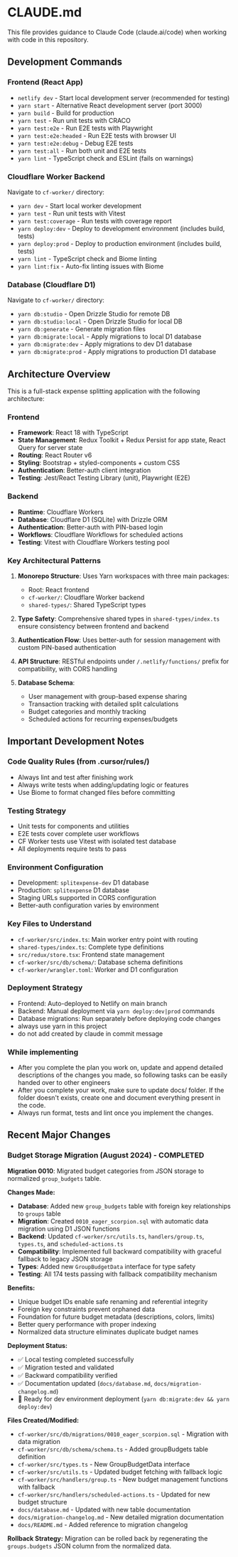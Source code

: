 # CLAUDE.md

This file provides guidance to Claude Code (claude.ai/code) when working with code in this repository.

## Development Commands

### Frontend (React App)
- `netlify dev` - Start local development server (recommended for testing)
- `yarn start` - Alternative React development server (port 3000)
- `yarn build` - Build for production
- `yarn test` - Run unit tests with CRACO
- `yarn test:e2e` - Run E2E tests with Playwright
- `yarn test:e2e:headed` - Run E2E tests with browser UI
- `yarn test:e2e:debug` - Debug E2E tests
- `yarn test:all` - Run both unit and E2E tests
- `yarn lint` - TypeScript check and ESLint (fails on warnings)

### Cloudflare Worker Backend
Navigate to `cf-worker/` directory:
- `yarn dev` - Start local worker development
- `yarn test` - Run unit tests with Vitest
- `yarn test:coverage` - Run tests with coverage report
- `yarn deploy:dev` - Deploy to development environment (includes build, tests)
- `yarn deploy:prod` - Deploy to production environment (includes build, tests)
- `yarn lint` - TypeScript check and Biome linting
- `yarn lint:fix` - Auto-fix linting issues with Biome

### Database (Cloudflare D1)
Navigate to `cf-worker/` directory:
- `yarn db:studio` - Open Drizzle Studio for remote DB
- `yarn db:studio:local` - Open Drizzle Studio for local DB
- `yarn db:generate` - Generate migration files
- `yarn db:migrate:local` - Apply migrations to local D1 database
- `yarn db:migrate:dev` - Apply migrations to dev D1 database
- `yarn db:migrate:prod` - Apply migrations to production D1 database

## Architecture Overview

This is a full-stack expense splitting application with the following architecture:

### Frontend
- **Framework**: React 18 with TypeScript
- **State Management**: Redux Toolkit + Redux Persist for app state, React Query for server state
- **Routing**: React Router v6
- **Styling**: Bootstrap + styled-components + custom CSS
- **Authentication**: Better-auth client integration
- **Testing**: Jest/React Testing Library (unit), Playwright (E2E)

### Backend
- **Runtime**: Cloudflare Workers
- **Database**: Cloudflare D1 (SQLite) with Drizzle ORM
- **Authentication**: Better-auth with PIN-based login
- **Workflows**: Cloudflare Workflows for scheduled actions
- **Testing**: Vitest with Cloudflare Workers testing pool

### Key Architectural Patterns

1. **Monorepo Structure**: Uses Yarn workspaces with three main packages:
   - Root: React frontend
   - `cf-worker/`: Cloudflare Worker backend
   - `shared-types/`: Shared TypeScript types

2. **Type Safety**: Comprehensive shared types in `shared-types/index.ts` ensure consistency between frontend and backend

3. **Authentication Flow**: Uses better-auth for session management with custom PIN-based authentication

4. **API Structure**: RESTful endpoints under `/.netlify/functions/` prefix for compatibility, with CORS handling

5. **Database Schema**: 
   - User management with group-based expense sharing
   - Transaction tracking with detailed split calculations
   - Budget categories and monthly tracking
   - Scheduled actions for recurring expenses/budgets

## Important Development Notes

### Code Quality Rules (from .cursor/rules/)
- Always lint and test after finishing work
- Always write tests when adding/updating logic or features
- Use Biome to format changed files before committing

### Testing Strategy
- Unit tests for components and utilities
- E2E tests cover complete user workflows
- CF Worker tests use Vitest with isolated test database
- All deployments require tests to pass

### Environment Configuration
- Development: `splitexpense-dev` D1 database
- Production: `splitexpense` D1 database  
- Staging URLs supported in CORS configuration
- Better-auth configuration varies by environment

### Key Files to Understand
- `cf-worker/src/index.ts`: Main worker entry point with routing
- `shared-types/index.ts`: Complete type definitions
- `src/redux/store.tsx`: Frontend state management
- `cf-worker/src/db/schema/`: Database schema definitions
- `cf-worker/wrangler.toml`: Worker and D1 configuration

### Deployment Strategy
- Frontend: Auto-deployed to Netlify on main branch
- Backend: Manual deployment via `yarn deploy:dev|prod` commands
- Database migrations: Run separately before deploying code changes
- always use yarn in this project
- do not add created by claude in commit message

### While implementing
- After you complete the plan you work on, update and append detailed descriptions of the changes you made, so following tasks can be easily handed over to other engineers
- After you complete your work, make sure to update docs/ folder. If the folder doesn't exists, create one and document everything present in the code.
- Always run format, tests and lint once you implement the changes.

## Recent Major Changes

### Budget Storage Migration (August 2024) - COMPLETED
**Migration 0010**: Migrated budget categories from JSON storage to normalized `group_budgets` table.

**Changes Made:**
- **Database**: Added new `group_budgets` table with foreign key relationships to `groups` table
- **Migration**: Created `0010_eager_scorpion.sql` with automatic data migration using D1 JSON functions
- **Backend**: Updated `cf-worker/src/utils.ts`, `handlers/group.ts`, `types.ts`, and `scheduled-actions.ts`
- **Compatibility**: Implemented full backward compatibility with graceful fallback to legacy JSON storage
- **Types**: Added new `GroupBudgetData` interface for type safety
- **Testing**: All 174 tests passing with fallback compatibility mechanism

**Benefits:**
- Unique budget IDs enable safe renaming and referential integrity
- Foreign key constraints prevent orphaned data
- Foundation for future budget metadata (descriptions, colors, limits)
- Better query performance with proper indexing
- Normalized data structure eliminates duplicate budget names

**Deployment Status:**
- ✅ Local testing completed successfully
- ✅ Migration tested and validated
- ✅ Backward compatibility verified
- ✅ Documentation updated (`docs/database.md`, `docs/migration-changelog.md`)
- 🔄 Ready for dev environment deployment (`yarn db:migrate:dev && yarn deploy:dev`)

**Files Created/Modified:**
- `cf-worker/src/db/migrations/0010_eager_scorpion.sql` - Migration with data migration
- `cf-worker/src/db/schema/schema.ts` - Added groupBudgets table definition  
- `cf-worker/src/types.ts` - New GroupBudgetData interface
- `cf-worker/src/utils.ts` - Updated budget fetching with fallback logic
- `cf-worker/src/handlers/group.ts` - New budget management functions with fallback
- `cf-worker/src/handlers/scheduled-actions.ts` - Updated for new budget structure
- `docs/database.md` - Updated with new table documentation
- `docs/migration-changelog.md` - New detailed migration documentation
- `docs/README.md` - Added reference to migration changelog

**Rollback Strategy:** Migration can be rolled back by regenerating the `groups.budgets` JSON column from the normalized data.